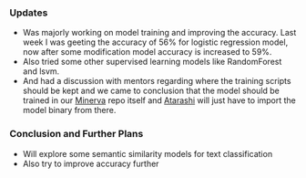 ### Updates

- Was majorly working on model training and improving the accuracy. Last week
  I was geeting the accuracy of 56% for logistic regression model, now after
  some modification model accuracy is increased to 59%.
- Also tried some other supervised learning models like RandomForest and lsvm.
- And had a discussion with mentors regarding where the training scripts should
  be kept and we came to conclusion that the model should be trained in our
  [Minerva](https://github.com/fossology/Minerva-Dataset-Generation) repo itself
  and [Atarashi](https://github.com/fossology/atarashi) will just have to import
  the model binary from there.

### Conclusion and Further Plans

- Will explore some semantic similarity models for text classification
- Also try to improve accuracy further

